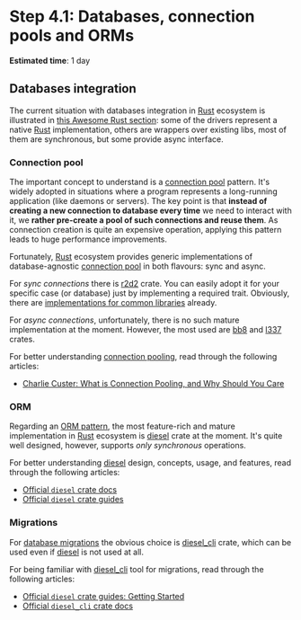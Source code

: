 Step 4.1: Databases, connection pools and ORMs
==============================================

__Estimated time__: 1 day




## Databases integration

The current situation with databases integration in [Rust] ecosystem is illustrated in [this Awesome Rust section][1]:
some of the drivers represent a native [Rust] implementation, others are wrappers over existing libs, most of them are synchronous, but some provide async interface.


### Connection pool

The important concept to understand is a [connection pool][1] pattern. It's widely adopted in situations where a program represents a long-running application (like daemons or servers). The key point is that __instead of creating a new connection to database every time__ we need to interact with it, we __rather pre-create a pool of such connections and reuse them__. As connection creation is quite an expensive operation, applying this pattern leads to huge performance improvements.

Fortunately, [Rust] ecosystem provides generic implementations of database-agnostic [connection pool][1] in both flavours: sync and async.

For _sync connections_ there is [r2d2] crate. You can easily adopt it for your specific case (or database) just by implementing a required trait. Obviously, there are [implementations for common libraries][3] already.

For _async connections_, unfortunately, there is no such mature implementation at the moment. However, the most used are [bb8] and [l337] crates.

For better understanding [connection pooling][1], read through the following articles:
- [Charlie Custer: What is Connection Pooling, and Why Should You Care][8]


### ORM

Regarding an [ORM pattern][4], the most feature-rich and mature implementation in [Rust] ecosystem is [diesel] crate at the moment. It's quite well designed, however, supports _only synchronous_ operations.

For better understanding [diesel] design, concepts, usage, and features, read through the following articles:
- [Official `diesel` crate docs][diesel]
- [Official `diesel` crate guides][5]


### Migrations

For [database migrations][6] the obvious choice is [diesel_cli] crate, which can be used even if [diesel] is not used at all.  

For being familiar with [diesel_cli] tool for migrations, read through the following articles:
- [Official `diesel` crate guides: Getting Started][7]
- [Official `diesel_cli` crate docs][diesel_cli]





[bb8]: https://docs.rs/bb8
[diesel]: https://docs.rs/diesel
[diesel_cli]: https://docs.rs/diesel_cli
[l337]: https://github.com/OneSignal/L3-37
[r2d2]: https://docs.rs/r2d2
[Rust]: https://www.rust-lang.org
[SQLite]: https://www.sqlite.org

[1]: https://github.com/rust-unofficial/awesome-rust#database-1
[2]: https://en.wikipedia.org/wiki/Connection_pool
[3]: https://crates.io/search?q=r2d2
[4]: https://en.wikipedia.org/wiki/Object-relational_mapping
[5]: http://diesel.rs/guides
[6]: https://en.wikipedia.org/wiki/Schema_migration
[7]: https://diesel.rs/guides/getting-started
[8]: https://www.cockroachlabs.com/blog/what-is-connection-pooling
